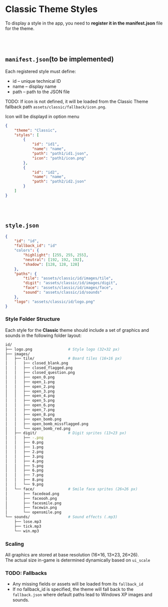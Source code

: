 # Classic Theme Styles

To display a style in the app, you need to **register it in the manifest.json** file for the theme.

<br><br>

## `manifest.json`(to be implemented)

Each registered style must define:

- id – unique technical ID
- name – display name
- path – path to the JSON file

TODO: If icon is not defined, it will be loaded from the Classic Theme fallback path `assets/classic/fallback/icon.png`.

Icon will be displayd in option menu

```json
{
    "theme": "Classic",
    "styles": [
        {
            "id": "id1",
            "name": "name",
            "path": "path1/id1.json",
            "icon": "path1/icon.png"
        },
        {
            "id": "id2",
            "name": "name",
            "path": "path2/id2.json"
        }
    ]
}
```
<br><br>

## `style.json`

```json
{
    "id": "id",
    "fallback_id": "id"
    "colors": {
        "highlight": [255, 255, 255],
        "neutral": [192, 192, 192],
        "shadow": [128, 128, 128]
    },
    "paths": {
        "tile": "assets/classic/id/images/tile",
        "digit": "assets/classic/id/images/digit",
        "face": "assets/classic/id/images/face",
        "sound": "assets/classic/id/sounds"
    },
    "logo": "assets/classic/id/logo.png"
}
```

### Style Folder Structure

Each style for the **Classic** theme should include a set of graphics and sounds in the following folder layout:

```bash
id/
├── logo.png                # Style logo (32×32 px)
├── images/
│   ├── tile/               # Board tiles (16×16 px)
│   │   ├── closed_blank.png
│   │   ├── closed_flagged.png
│   │   ├── closed_question.png
│   │   ├── open_0.png
│   │   ├── open_1.png
│   │   ├── open_2.png
│   │   ├── open_3.png
│   │   ├── open_4.png
│   │   ├── open_5.png
│   │   ├── open_6.png
│   │   ├── open_7.png
│   │   ├── open_8.png
│   │   ├── open_bomb.png
│   │   ├── open_bomb_missflagged.png
│   │   └── open_bomb_red.png
│   ├── digit/              # Digit sprites (13×23 px)
│   │   ├── -.png
│   │   ├── 0.png
│   │   ├── 1.png
│   │   ├── 2.png
│   │   ├── 3.png
│   │   ├── 4.png
│   │   ├── 5.png
│   │   ├── 6.png
│   │   ├── 7.png
│   │   ├── 8.png
│   │   └── 9.png
│   └── face/               # Smile face sprites (26×26 px)
│       ├── facedead.png
│       ├── faceooh.png
│       ├── facesmile.png
│       ├── facewin.png
│       └── opensmile.png
└── sounds/                 # Sound effects (.mp3)
    ├── lose.mp3
    ├── tick.mp3
    └── win.mp3
```

### Scaling
All graphics are stored at base resolution (16×16, 13×23, 26×26).  
The actual size in-game is determined dynamically based on `ui_scale`

### TODO: Fallbacks
- Any missing fields or assets will be loaded from its `fallback_id`
- If no fallback_id is specified, the theme will fall back to the `fallback.json` where default paths lead to Windows XP images and sounds.